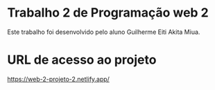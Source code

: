 # Trabalho 2 de Programação web 2
Este trabalho foi desenvolvido pelo aluno Guilherme Eiti Akita Miua.

# URL de acesso ao projeto
https://web-2-projeto-2.netlify.app/
